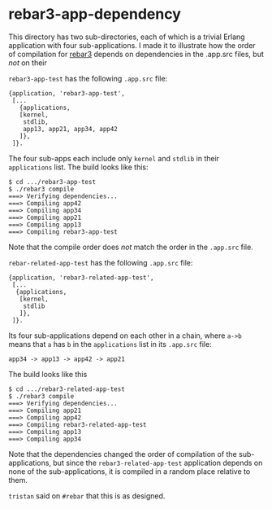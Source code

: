 rebar3-app-dependency
=====

This directory has two sub-directories, each of which is a trivial
Erlang application with four sub-applications. I made it to illustrate
how the order of compilation for
[rebar3](https://github.com/rebar/rebar3) depends on dependencies in
the .app.src files, but _not_ on their

`rebar3-app-test` has the following `.app.src` file:

```
{application, 'rebar3-app-test',
 [...
   {applications,
   [kernel,
    stdlib,
    app13, app21, app34, app42
   ]},
 ]}.
```

The four sub-apps each include only `kernel` and `stdlib` in their
`applications` list. The build looks like this:

```
$ cd .../rebar3-app-test
$ ./rebar3 compile
===> Verifying dependencies...
===> Compiling app42
===> Compiling app34
===> Compiling app21
===> Compiling app13
===> Compiling rebar3-app-test
```

Note that the compile order does _not_ match the order in the
`.app.src` file.

`rebar-related-app-test` has the following `.app.src` file:

```
{application, 'rebar3-related-app-test',
 [...
  {applications,
   [kernel,
    stdlib
   ]},
 ]}.
```

Its four sub-applications depend on each other in a chain, where
`a->b` means that `a` has `b` in the `applications` list in its
`.app.src` file:

```
app34 -> app13 -> app42 -> app21
```

The build looks like this

```
$ cd .../rebar3-related-app-test
$ ./rebar3 compile
===> Verifying dependencies...
===> Compiling app21
===> Compiling app42
===> Compiling rebar3-related-app-test
===> Compiling app13
===> Compiling app34
```

Note that the dependencies changed the order of compilation of the
sub-applications, but since the `rebar3-related-app-test` application
depends on none of the sub-applications, it is compiled in a random
place relative to them.

`tristan` said on `#rebar` that this is as designed.
